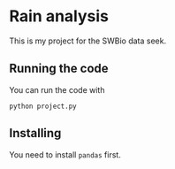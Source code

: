  # Rain analysis
 
 This is my project for the SWBio data seek.

## Running the code

You can run the code with

```
python project.py
```

## Installing

You need to install `pandas` first.